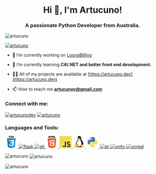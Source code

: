 <h1 align="center">Hi 👋, I'm Artucuno!</h1>
<h3 align="center">A passionate Python Developer from Australia.</h3>

<p align="left"> <img src="https://komarev.com/ghpvc/?username=artucuno&label=Profile%20views&color=0e75b6&style=flat" alt="artucuno" /> </p>

<p align="left"> <a href="https://github.com/ryo-ma/github-profile-trophy"><img src="https://github-profile-trophy.vercel.app/?username=artucuno&theme=gruvbox" alt="artucuno" /></a> </p>

- 🔭 I’m currently working on [LoonaBilling](https://LoonaBilling.com)

- 🌱 I’m currently learning **C#/.NET and better front end development.**

- 👨‍💻 All of my projects are available at [https://artucuno.dev](https://artucuno.dev)

- 📫 How to reach me **artucunov@gmail.com**

<h3 align="left">Connect with me:</h3>
<p align="left">
<a href="https://twitter.com/artucunodev" target="blank"><img align="center" src="https://raw.githubusercontent.com/rahuldkjain/github-profile-readme-generator/master/src/images/icons/Social/twitter.svg" alt="artucunodev" height="30" width="40" /></a>
<a href="https://instagram.com/artucuno" target="blank"><img align="center" src="https://raw.githubusercontent.com/rahuldkjain/github-profile-readme-generator/master/src/images/icons/Social/instagram.svg" alt="artucuno" height="30" width="40" /></a>
</p>

<h3 align="left">Languages and Tools:</h3>
<p align="left"> <a href="https://www.w3schools.com/css/" target="_blank" rel="noreferrer"> <img src="https://raw.githubusercontent.com/devicons/devicon/master/icons/css3/css3-original-wordmark.svg" alt="css3" width="40" height="40"/> </a> <a href="https://flask.palletsprojects.com/" target="_blank" rel="noreferrer"> <img src="https://www.vectorlogo.zone/logos/pocoo_flask/pocoo_flask-icon.svg" alt="flask" width="40" height="40"/> </a> <a href="https://git-scm.com/" target="_blank" rel="noreferrer"> <img src="https://www.vectorlogo.zone/logos/git-scm/git-scm-icon.svg" alt="git" width="40" height="40"/> </a> <a href="https://www.w3.org/html/" target="_blank" rel="noreferrer"> <img src="https://raw.githubusercontent.com/devicons/devicon/master/icons/html5/html5-original-wordmark.svg" alt="html5" width="40" height="40"/> </a> <a href="https://developer.mozilla.org/en-US/docs/Web/JavaScript" target="_blank" rel="noreferrer"> <img src="https://raw.githubusercontent.com/devicons/devicon/master/icons/javascript/javascript-original.svg" alt="javascript" width="40" height="40"/> </a> <a href="https://www.linux.org/" target="_blank" rel="noreferrer"> <img src="https://raw.githubusercontent.com/devicons/devicon/master/icons/linux/linux-original.svg" alt="linux" width="40" height="40"/> </a> <a href="https://www.python.org" target="_blank" rel="noreferrer"> <img src="https://raw.githubusercontent.com/devicons/devicon/master/icons/python/python-original.svg" alt="python" width="40" height="40"/> </a> <a href="https://www.qt.io/" target="_blank" rel="noreferrer"> <img src="https://upload.wikimedia.org/wikipedia/commons/0/0b/Qt_logo_2016.svg" alt="qt" width="40" height="40"/> </a> <a href="https://unity.com/" target="_blank" rel="noreferrer"> <img src="https://www.vectorlogo.zone/logos/unity3d/unity3d-icon.svg" alt="unity" width="40" height="40"/> </a> <a href="https://unrealengine.com/" target="_blank" rel="noreferrer"> <img src="https://raw.githubusercontent.com/kenangundogan/fontisto/036b7eca71aab1bef8e6a0518f7329f13ed62f6b/icons/svg/brand/unreal-engine.svg" alt="unreal" width="40" height="40"/> </a> </p>

<p><img align="left" src="https://github-readme-stats.vercel.app/api/top-langs?username=artucuno&show_icons=true&locale=en&layout=compact&theme=dark" alt="artucuno" /></p>

<p>&nbsp;<img align="center" src="https://github-readme-stats.vercel.app/api?username=artucuno&show_icons=true&locale=en&theme=dark" alt="artucuno" /></p>

<p><img align="center" src="https://github-readme-streak-stats.herokuapp.com/?user=artucuno&theme=dark" alt="artucuno" /></p>
